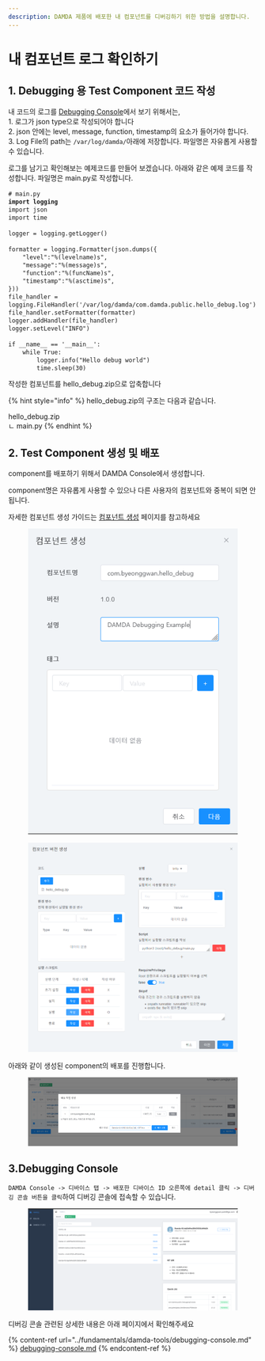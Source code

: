 ```yaml
---
description: DAMDA 제품에 배포한 내 컴포넌트를 디버깅하기 위한 방법을 설명합니다.
---
```


# 내 컴포넌트 로그 확인하기

## 1. Debugging 용 Test Component 코드 작성

내 코드의 로그를 [Debugging Console](../fundamentals/damda-tools/debugging-console.md)에서 보기 위해서는,\
&#x20;   1\.  로그가 json type으로 작성되어야 합니다\
&#x20;   2\. json 안에는 level, message, function, timestamp의 요소가 들어가야 합니다.\
&#x20;   3\. Log File의 path는 `/var/log/damda/`아래에 저장합니다. 파일명은 자유롭게 사용할 수 있습니다.

로그를 남기고 확인해보는 예제코드를 만들어 보겠습니다. 아래와 같은 예제 코드를 작성합니다. 파일명은 main.py로 작성합니다.

<pre class="language-python"><code class="lang-python"># main.py
<strong>import logging
</strong>import json
import time

logger = logging.getLogger()

formatter = logging.Formatter(json.dumps({
    "level":"%(levelname)s",
    "message":"%(message)s",
    "function":"%(funcName)s",
    "timestamp":"%(asctime)s",
}))
file_handler = logging.FileHandler('/var/log/damda/com.damda.public.hello_debug.log')
file_handler.setFormatter(formatter)
logger.addHandler(file_handler)
logger.setLevel("INFO")

if __name__ == '__main__':
    while True:
        logger.info("Hello debug world")
        time.sleep(30)</code></pre>

작성한 컴포넌트를 hello\_debug.zip으로 압축합니다

{% hint style="info" %}
hello\_debug.zip의 구조는 다음과 같습니다.&#x20;

hello\_debug.zip\
ㄴ main.py
{% endhint %}

## 2. Test Component 생성 및 배포

component를 배포하기 위해서 DAMDA Console에서 생성합니다.

component명은 자유롭게 사용할 수 있으나 다른 사용자의 컴포넌트와 중복이 되면 안됩니다.

자세한 컴포넌트 생성 가이드는 [컴포넌트 생성](../fundamentals/damda-cloud/undefined-1/undefined-1.md) 페이지를 참고하세요

<figure><img src="../.gitbook/assets/image (16) (2).png" alt=""><figcaption></figcaption></figure>

<figure><img src="../.gitbook/assets/image (8) (4).png" alt=""><figcaption></figcaption></figure>

아래와 같이 생성된 component의 배포를 진행합니다.

<figure><img src="../.gitbook/assets/image (16) (1).png" alt=""><figcaption></figcaption></figure>

## 3.Debugging Console

`DAMDA Console -> 디바이스 탭 -> 배포한 디바이스 ID 오른쪽에 detail 클릭 -> 디버깅 콘솔 버튼을 클릭`하여 디버깅 콘솔에 접속할 수 있습니다.

<figure><img src="../.gitbook/assets/image (3) (2).png" alt=""><figcaption></figcaption></figure>

디버깅 콘솔 관련된 상세한 내용은 아래 페이지에서 확인해주세요

{% content-ref url="../fundamentals/damda-tools/debugging-console.md" %}
[debugging-console.md](../fundamentals/damda-tools/debugging-console.md)
{% endcontent-ref %}
